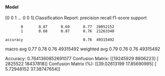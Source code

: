 #### Model
[0 0 1 ... 0 0 1]
Classification Report:
              precision    recall  f1-score   support

           0       0.87      0.69      0.77  28052152
           1       0.68      0.87      0.76  21263340

    accuracy                           0.76  49315492
   macro avg       0.77      0.78      0.76  49315492
weighted avg       0.79      0.76      0.76  49315492

Accuracy: 0.7641360852691077
Confusion Matrix:
[[19245929  8806223]
 [ 2825522 18437818]]
Confusion Matrix (%):
[[39.02613199 17.85690995]
 [ 5.72948152 37.38747654]]
